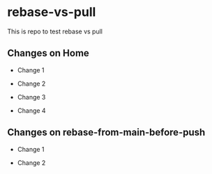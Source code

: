 # rebase-vs-pull

This is repo to test rebase vs pull

## Changes on Home

- Change 1

- Change 2
- Change 3

- Change 4

## Changes on rebase-from-main-before-push

- Change 1

- Change 2